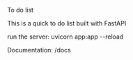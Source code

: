 To do list

This is a quick to do list built with FastAPI

run the server: 
uvicorn app:app --reload

Documentation: /docs